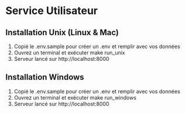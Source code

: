 # Service Utilisateur

## Installation Unix (Linux & Mac)

1. Copié le .env.sample pour créer un .env et remplir avec vos données
2. Ouvrez un terminal et exécuter make run_unix
3. Serveur lancé sur http://localhost:8000

## Installation Windows
1. Copié le .env.sample pour créer un .env et remplir avec vos données
2. Ouvrez un terminal et exécuter make run_windows
3. Serveur lancé sur http://localhost:8000